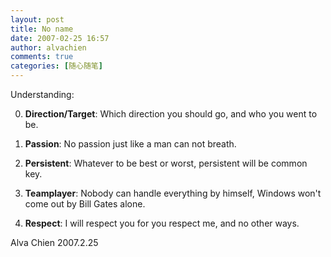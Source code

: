 ```yaml
---
layout: post
title: No name
date: 2007-02-25 16:57
author: alvachien
comments: true
categories: [随心随笔]
---
```

Understanding:
 
0. **Direction/Target**: Which direction you should go, and who you went to be.

1. **Passion**: No passion just like a man can not breath.
2. **Persistent**: Whatever to be best or worst, persistent will be common key.
3. **Teamplayer**: Nobody can handle everything by himself, Windows won't come out by Bill Gates alone.
4. **Respect**: I will respect you for you respect me, and no other ways.
 
Alva Chien
2007.2.25
